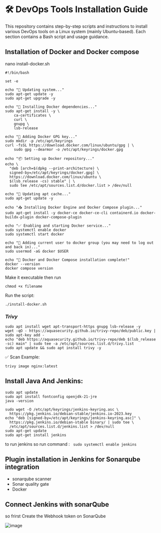 # 🛠️ DevOps Tools Installation Guide
This repository contains step-by-step scripts and instructions to install various DevOps tools on a Linux system (mainly Ubuntu-based). Each section contains a Bash script and usage guidance.

## Installation of Docker and Docker compose 
nano install-docker.sh

```
#!/bin/bash

set -e

echo "🚀 Updating system..."
sudo apt-get update -y
sudo apt-get upgrade -y

echo "🐳 Installing Docker dependencies..."
sudo apt-get install -y \
    ca-certificates \
    curl \
    gnupg \
    lsb-release

echo "🔐 Adding Docker GPG key..."
sudo mkdir -p /etc/apt/keyrings
curl -fsSL https://download.docker.com/linux/ubuntu/gpg | \
    sudo gpg --dearmor -o /etc/apt/keyrings/docker.gpg

echo "📦 Setting up Docker repository..."
echo \
  "deb [arch=$(dpkg --print-architecture) \
  signed-by=/etc/apt/keyrings/docker.gpg] \
  https://download.docker.com/linux/ubuntu \
  $(lsb_release -cs) stable" | \
  sudo tee /etc/apt/sources.list.d/docker.list > /dev/null

echo "🔄 Updating apt cache..."
sudo apt-get update -y

echo "📥 Installing Docker Engine and Docker Compose plugin..."
sudo apt-get install -y docker-ce docker-ce-cli containerd.io docker-buildx-plugin docker-compose-plugin

echo "✅ Enabling and starting Docker service..."
sudo systemctl enable docker
sudo systemctl start docker

echo "👤 Adding current user to docker group (you may need to log out and back in)..."
sudo usermod -aG docker $USER

echo "🎉 Docker and Docker Compose installation complete!"
docker --version
docker compose version

```

Make it executable then run

```
chmod +x filename
```

Run the script:

```
./install-docker.sh
```

### ***Trivy***

```
sudo apt install wget apt-transport-https gnupg lsb-release -y
wget -qO - https://aquasecurity.github.io/trivy-repo/deb/public.key | sudo apt-key add -
echo "deb https://aquasecurity.github.io/trivy-repo/deb $(lsb_release -sc) main" | sudo tee -a /etc/apt/sources.list.d/trivy.list
sudo apt update && sudo apt install trivy -y

```
✅ Scan Example:

```trivy image nginx:latest```

## Install Java And Jenkins:

```
sudo apt update
sudo apt install fontconfig openjdk-21-jre
java -version

```

```
sudo wget -O /etc/apt/keyrings/jenkins-keyring.asc \
  https://pkg.jenkins.io/debian-stable/jenkins.io-2023.key
echo "deb [signed-by=/etc/apt/keyrings/jenkins-keyring.asc]" \
  https://pkg.jenkins.io/debian-stable binary/ | sudo tee \
  /etc/apt/sources.list.d/jenkins.list > /dev/null
sudo apt-get update
sudo apt-get install jenkins 
```

to run jenkins so run command :
``` sudo systemctl enable jenkins```


## Plugin installation in Jenkins for Sonarqube integration 
- sonarqube scanner
- Sonar quality gate
- Docker


## Connect Jenkins with sonarQube 

so frirst Create the Webhook token on SonarQube 


![image](https://github.com/user-attachments/assets/325bac8f-8748-4495-a560-6b6646371604)

